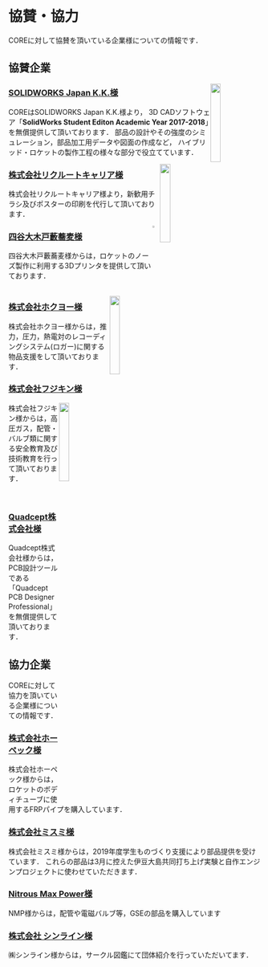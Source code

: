 # 協賛・協力

COREに対して協賛を頂いている企業様についての情報です．

## 協賛企業

<img style="float: right;" src="/img/logo-solidworks.png" width="20%">

### [SOLIDWORKS Japan K.K.様](http://www.solidworks.co.jp/)

COREはSOLIDWORKS Japan K.K.様より，
3D CADソフトウェア「**SolidWorks Student Editon Academic Year 2017-2018**」を無償提供して頂いております．
部品の設計やその強度のシミュレーション，部品加工用データや図面の作成など，
ハイブリッド・ロケットの製作工程の様々な部分で役立てています．

<img style="float: right;" src="/img/logo-recruit.jpg" width="20%">

### [株式会社リクルートキャリア様](https://www.recruitcareer.co.jp/)

株式会社リクルートキャリア様より，新歓用チラシ及びポスターの印刷を代行して頂いております．

<img style="float: right;" src="/img/logo-yabusoba.png" width="3%">

### [四谷大木戸藪蕎麦様](http://okidoyabusoba.web.fc2.com/index.html)

四谷大木戸藪蕎麦様からは，ロケットのノーズ製作に利用する3Dプリンタを提供して頂いております．
<br/>
<br/>

<img style="float: right;" src="/img/logo-hokuyoh.jpg" width="20%">

### [株式会社ホクヨー様](http://hokuyoh.co.jp/)

株式会社ホクヨー様からは，推力，圧力，熱電対のレコーディングシステム(ロガー)に関する物品支援をして頂いております．


### [株式会社フジキン様](https://www.fujikin.co.jp/)
<img style="float: right;" src="/img/logo-fujikin.png" width="20%">

株式会社フジキン様からは，高圧ガス，配管・バルブ類に関する安全教育及び技術教育を行って頂いております．

<br/>

### [Quadcept株式会社様](https://www.quadcept.com/ja/)

Quadcept株式会社様からは，PCB設計ツールである「Quadcept PCB Designer Professional」を無償提供して頂いております．

## 協力企業

COREに対して協力を頂いている企業様についての情報です．

### [株式会社ホーペック様](http://www.hopec.jp/)

株式会社ホーペック様からは，ロケットのボディチューブに使用するFRPパイプを購入しています．

### [株式会社ミスミ様](http://www.misumi.co.jp/)

株式会社ミスミ様からは，2019年度学生ものづくり支援により部品提供を受けています．
これらの部品は3月に控えた伊豆大島共同打ち上げ実験と自作エンジンプロジェクトに使わせていただきます．

### [Nitrous Max Power様](https://www.nos-nmp.com/)

NMP様からは，配管や電磁バルブ等，GSEの部品を購入しています

### [株式会社 シンライン様](http://www.circlezukan.jp/)

㈱シンライン様からは，サークル図鑑にて団体紹介を行っていただいてます．
